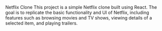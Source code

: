 Netflix Clone
This project is a simple Netflix clone built using React. The goal is to replicate the basic functionality and UI of Netflix, including features such as browsing movies and TV shows, viewing details of a selected item, and playing trailers.
